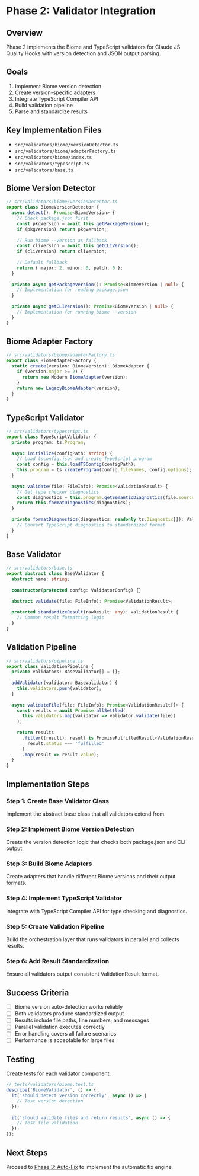 # Phase 2: Validator Integration

## Overview

Phase 2 implements the Biome and TypeScript validators for Claude JS Quality Hooks with version detection and JSON output parsing.

## Goals

1. Implement Biome version detection
2. Create version-specific adapters
3. Integrate TypeScript Compiler API
4. Build validation pipeline
5. Parse and standardize results

## Key Implementation Files

- `src/validators/biome/versionDetector.ts`
- `src/validators/biome/adapterFactory.ts`
- `src/validators/biome/index.ts`
- `src/validators/typescript.ts`
- `src/validators/base.ts`

## Biome Version Detector

```typescript
// src/validators/biome/versionDetector.ts
export class BiomeVersionDetector {
  async detect(): Promise<BiomeVersion> {
    // Check package.json first
    const pkgVersion = await this.getPackageVersion();
    if (pkgVersion) return pkgVersion;
    
    // Run biome --version as fallback
    const cliVersion = await this.getCLIVersion();
    if (cliVersion) return cliVersion;
    
    // Default fallback
    return { major: 2, minor: 0, patch: 0 };
  }
  
  private async getPackageVersion(): Promise<BiomeVersion | null> {
    // Implementation for reading package.json
  }
  
  private async getCLIVersion(): Promise<BiomeVersion | null> {
    // Implementation for running biome --version
  }
}
```

## Biome Adapter Factory

```typescript
// src/validators/biome/adapterFactory.ts
export class BiomeAdapterFactory {
  static create(version: BiomeVersion): BiomeAdapter {
    if (version.major >= 2) {
      return new Modern BiomeAdapter(version);
    }
    return new LegacyBiomeAdapter(version);
  }
}
```

## TypeScript Validator

```typescript
// src/validators/typescript.ts
export class TypeScriptValidator {
  private program: ts.Program;
  
  async initialize(configPath: string) {
    // Load tsconfig.json and create TypeScript program
    const config = this.loadTSConfig(configPath);
    this.program = ts.createProgram(config.fileNames, config.options);
  }
  
  async validate(file: FileInfo): Promise<ValidationResult> {
    // Get type checker diagnostics
    const diagnostics = this.program.getSemanticDiagnostics(file.sourceFile);
    return this.formatDiagnostics(diagnostics);
  }
  
  private formatDiagnostics(diagnostics: readonly ts.Diagnostic[]): ValidationResult {
    // Convert TypeScript diagnostics to standardized format
  }
}
```

## Base Validator

```typescript
// src/validators/base.ts
export abstract class BaseValidator {
  abstract name: string;
  
  constructor(protected config: ValidatorConfig) {}
  
  abstract validate(file: FileInfo): Promise<ValidationResult>;
  
  protected standardizeResult(rawResult: any): ValidationResult {
    // Common result formatting logic
  }
}
```

## Validation Pipeline

```typescript
// src/validators/pipeline.ts
export class ValidationPipeline {
  private validators: BaseValidator[] = [];
  
  addValidator(validator: BaseValidator) {
    this.validators.push(validator);
  }
  
  async validateFile(file: FileInfo): Promise<ValidationResult[]> {
    const results = await Promise.allSettled(
      this.validators.map(validator => validator.validate(file))
    );
    
    return results
      .filter((result): result is PromiseFulfilledResult<ValidationResult> => 
        result.status === 'fulfilled'
      )
      .map(result => result.value);
  }
}
```

## Implementation Steps

### Step 1: Create Base Validator Class

Implement the abstract base class that all validators extend from.

### Step 2: Implement Biome Version Detection

Create the version detection logic that checks both package.json and CLI output.

### Step 3: Build Biome Adapters

Create adapters that handle different Biome versions and their output formats.

### Step 4: Implement TypeScript Validator

Integrate with TypeScript Compiler API for type checking and diagnostics.

### Step 5: Create Validation Pipeline

Build the orchestration layer that runs validators in parallel and collects results.

### Step 6: Add Result Standardization

Ensure all validators output consistent ValidationResult format.

## Success Criteria

- [ ] Biome version auto-detection works reliably
- [ ] Both validators produce standardized output
- [ ] Results include file paths, line numbers, and messages
- [ ] Parallel validation executes correctly
- [ ] Error handling covers all failure scenarios
- [ ] Performance is acceptable for large files

## Testing

Create tests for each validator component:

```typescript
// tests/validators/biome.test.ts
describe('BiomeValidator', () => {
  it('should detect version correctly', async () => {
    // Test version detection
  });
  
  it('should validate files and return results', async () => {
    // Test file validation
  });
});
```

## Next Steps

Proceed to [Phase 3: Auto-Fix](./phase-3-auto-fix.md) to implement the automatic fix engine.